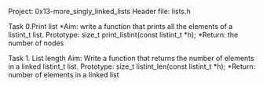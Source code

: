 Project: 0x13-more_singly_linked_lists
Header file: lists.h

Task 0.Print list
*Aim: write a function that prints all the elements of a listint_t list.
Prototype: size_t print_listint(const listint_t *h);
*Return: the number of nodes

Task 1. List length
Aim: Write a function that returns the number of elements in a linked listint_t list.
Prototype: size_t listint_len(const listint_t *h);
*Return: number of elements in a linked list



